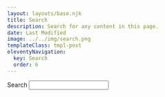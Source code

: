 ```yaml
---
layout: layouts/base.njk
title: Search
description: Search for any content in this page.
date: Last Modified
image: ../../img/search.png
templateClass: tmpl-post
eleventyNavigation:
  key: Search
  order: 6
---
```


<form action="javascript:void(0);">
  <label for="search-str">Search <small></label>
  <input type="text" name="q" id="search-str"></p>
</form>

<div id="posts">
  <ul id="resultList">
  </ul>
</div>
